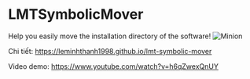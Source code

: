 # LMTSymbolicMover
Help you easily move the installation directory of the software!
![Minion](https://leminhthanh1998.github.io/lmt-symbolic-mover/images/banner.jpg)

Chi tiết: https://leminhthanh1998.github.io/lmt-symbolic-mover

Video demo: https://www.youtube.com/watch?v=h6qZwexQnUY


